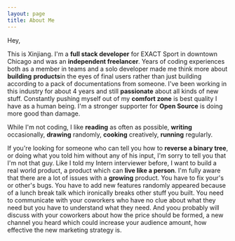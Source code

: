 ```yaml
---
layout: page
title: About Me 
---
```


Hey,

This is Xinjiang. I&#39;m a **full stack developer** for EXACT Sport in downtown Chicago and was an **independent freelancer**. Years of coding experiences both as a member in teams and a solo developer made me think more about **building** **products**in the eyes of final users rather than just building according to a pack of documentations from someone. I&#39;ve been working in this industry for about 4 years and still **passionate** about all kinds of new stuff. Constantly pushing myself out of my **comfort zone** is best quality I have as a human being. I&#39;m a stronger supporter for **Open Source** is doing more good than damage.&nbsp;

While I&#39;m not coding, I like **reading** as often as possible, **writing** occasionally, **drawing** randomly, **cooking** creatively, **running** regularly.

If you&#39;re looking for someone who can tell you how to **reverse a binary tree**, or doing what you told him without any of his input, I&#39;m sorry to tell you that I&#39;m not that guy. Like I told my Intern interviewer before, I want to build a real world product, a product which can **live like a person**. I&#39;m fully aware that there are  a lot of issues with a **growing** product. You have to fix your&#39;s or other&#39;s bugs. You have to add new features randomly appeared because of  a lunch break talk which ironically breaks other stuff you built. You need to communicate with your coworkers who have no clue about what they need but you have  to understand what they need. And  yoou probably will discuss with your coworkers about how the price should be formed, a new channel you heard which could increase your audience amount, how effective the new marketing strategy is. 